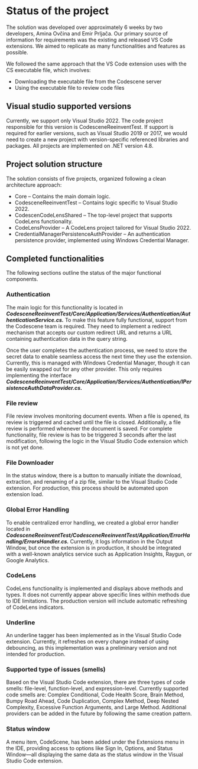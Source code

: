 ﻿# Status of the project
The solution was developed over approximately 6 weeks by two developers, Amina Ovčina and Emir Prljača. 
Our primary source of information for requirements was the existing and released VS Code extensions. We aimed to replicate as many functionalities and features as possible.

We followed the same approach that the VS Code extension uses with the CS executable file, which involves:

* Downloading the executable file from the Codescene server
* Using the executable file to review code files


## Visual studio supported versions
Currently, we support only Visual Studio 2022. The code project responsible for this version is CodesceneReeinventTest. 
If support is required for earlier versions, such as Visual Studio 2019 or 2017, we would need to create a new project with version-specific referenced libraries and packages. 
All projects are implemented on .NET version 4.8.

## Project solution structure
The solution consists of five projects, organized following a clean architecture approach:

* Core – Contains the main domain logic.
* CodesceneReeinventTest – Contains logic specific to Visual Studio 2022.
* CodescenCodeLensShared – The top-level project that supports CodeLens functionality.
* CodeLensProvider – A CodeLens project tailored for Visual Studio 2022.
* CredentialManagerPersistenceAuthProvider – An authentication persistence provider, implemented using Windows Credential Manager.

## Completed functionalities
The following sections outline the status of the major functional components.

### Authentication
The main logic for this functionality is located in
***CodesceneReeinventTest/Core/Application/Services/Authentication/AuthenticationService.cs.***
To make this feature fully functional, support from the Codescene team is required. 
They need to implement a redirect mechanism that accepts our custom redirect URL and returns a URL containing authentication data in the query string.

Once the user completes the authentication process, we need to store the secret data to enable seamless access the next time they use the extension. 
Currently, this is managed with Windows Credential Manager, though it can be easily swapped out for any other provider. This only requires implementing the interface
***CodesceneReeinventTest/Core/Application/Services/Authentication/IPersistenceAuthDataProvider.cs.***

### File review
File review involves monitoring document events. When a file is opened, its review is triggered and cached until the file is closed. 
Additionally, a file review is performed whenever the document is saved. 
For complete functionality, file review is has to be triggered 3 seconds after the last modification, following the logic in the Visual Studio Code extension which is not yet done.

### File Downloader
In the status window, there is a button to manually initiate the download, extraction, and renaming of a zip file, similar to the Visual Studio Code extension. 
For production, this process should be automated upon extension load.

### Global Error Handling
To enable centralized error handling, we created a global error handler located in
***CodesceneReeinventTest/CodesceneReeinventTest/Application/ErrorHandling/ErrorsHandler.cs.***
Currently, it logs information in the Output Window, but once the extension is in production, it should be integrated with a well-known analytics service such as Application Insights, Raygun, or Google Analytics.

### CodeLens
CodeLens functionality is implemented and displays above methods and types. 
It does not currently appear above specific lines within methods due to IDE limitations. 
The production version will include automatic refreshing of CodeLens indicators.

### Underline
An underline tagger has been implemented as in the Visual Studio Code extension. 
Currently, it refreshes on every change instead of using debouncing, as this implementation was a preliminary version and not intended for production.

### Supported type of issues (smells)
Based on the Visual Studio Code extension, there are three types of code smells: file-level, function-level, and expression-level. 
Currently supported code smells are: Complex Conditional, Code Health Score, Brain Method, Bumpy Road Ahead, Code Duplication, Complex Method, Deep Nested Complexity, Excessive Function Arguments, and Large Method. 
Additional providers can be added in the future by following the same creation pattern.

### Status window
A menu item, CodeScene, has been added under the Extensions menu in the IDE, providing access to options like Sign In, Options, and Status Window—all displaying the same data as the status window in the Visual Studio Code extension.

